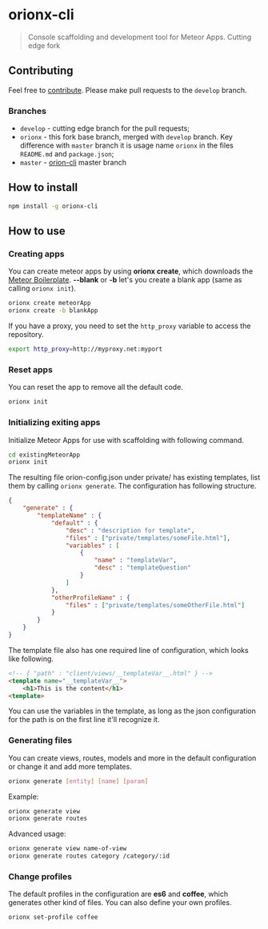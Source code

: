 orionx-cli
======

> Console scaffolding and development tool for Meteor Apps.
> Cutting edge fork

## Contributing

Feel free to [contribute](https://guides.github.com/activities/contributing-to-open-source/#contributing).
Please make pull requests to the `develop` branch.

### Branches

* `develop` - cutting edge branch for the pull requests;
* `orionx` - this fork base branch, merged with `develop` branch.
Key difference with `master` branch it is usage name `orionx` in the files `README.md` and `package.json`;
* `master` - [orion-cli](https://github.com/matteodem/orion-cli) master branch

## How to install

```bash
npm install -g orionx-cli
```
    
## How to use

### Creating apps

You can create meteor apps by using __orionx create__, which downloads the [Meteor Boilerplate](https://github.com/matteodem/meteor-boilerplate).
__--blank__ or __-b__ let's you create a blank app (same as calling ```orionx init```). 

```bash
orionx create meteorApp
orionx create -b blankApp
```

If you have a proxy, you need to set the ``http_proxy`` variable to access the repository.

```bash
export http_proxy=http://myproxy.net:myport
```

### Reset apps

You can reset the app to remove all the default code.

```bash
orionx init
```

### Initializing exiting apps

Initialize Meteor Apps for use with scaffolding with following command.

```bash
cd existingMeteorApp
orionx init
```

The resulting file orion-config.json under private/ has existing templates, list them by calling ```orionx generate```. The configuration has following
structure.

```json
{
    "generate" : {
        "templateName" : {
            "default" : {
                "desc" : "description for template",
                "files" : ["private/templates/someFile.html"],
                "variables" : [
                    {
                        "name" : "templateVar",
                        "desc" : "templateQuestion"
                    }
                ]
            },
            "otherProfileName" : {
                "files" : ["private/templates/someOtherFile.html"]
            }
        }
    }
}
```

The template file also has one required line of configuration, which looks like following.

```html
<!-- { "path" : "client/views/__templateVar__.html" } -->
<template name="__templateVar__">
    <h1>This is the content</h1>
<template>
```

You can use the variables in the template, as long as the json configuration for the path is on the first line it'll recognize it.

### Generating files

You can create views, routes, models and more in the default configuration or change it and add more templates.

```bash
orionx generate [entity] [name] [param]
```

Example:

```bash
orionx generate view
orionx generate routes
```

Advanced usage:

```bash
orionx generate view name-of-view
orionx generate routes category /category/:id
```

### Change profiles

The default profiles in the configuration are __es6__ and __coffee__, which generates other kind of files. You can also define your own profiles.

```bash
orionx set-profile coffee
```
